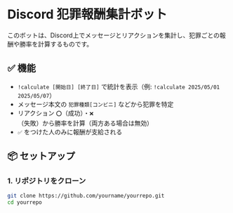 # Discord 犯罪報酬集計ボット

このボットは、Discord上でメッセージとリアクションを集計し、犯罪ごとの報酬や勝率を計算するものです。

## ✅ 機能

- `!calculate [開始日] [終了日]` で統計を表示（例: `!calculate 2025/05/01 2025/05/07`）
- メッセージ本文の `犯罪種類[コンビニ]` などから犯罪を特定
- リアクション `⭕️`（成功）・`❌`（失敗）から勝率を計算（両方ある場合は無効）
- `✅` をつけた人のみに報酬が支給される

## 📦 セットアップ

### 1. リポジトリをクローン
```bash
git clone https://github.com/yourname/yourrepo.git
cd yourrepo

